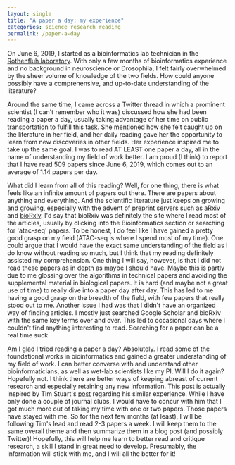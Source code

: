 ```yaml
---
layout: single
title: "A paper a day: my experience"
categories: science research reading
permalink: /paper-a-day
---
```


On June 6, 2019, I started as a bioinformatics lab technician in the [Rothenfluh laboratory](http://insandoutslab.genetics.utah.edu/rothenfluh-lab/). With only a few months of bioinformatics experience and no background in neuroscience or Drosophila, I felt fairly overwhelmed by the sheer volume of knowledge of the two fields. How could anyone possibly have a comprehensive, and up-to-date understanding of the literature? 

Around the same time, I came across a Twitter thread in which a prominent scientist (I can't remember who it was) discussed how she had been reading a paper a day, usually taking advantage of her time on public transportation to fulfill this task. She mentioned how she felt caught up on the literature in her field, and her daily reading gave her the opportunity to learn from new discoveries in other fields. Her experience inspired me to take up the same goal. I was to read AT LEAST one paper a day, all in the name of understanding my field of work better. I am proud (I think) to report that I have read 509 papers since June 6, 2019, which comes out to an average of 1.14 papers per day.

What did I learn from all of this reading? Well, for one thing, there is what feels like an infinite amount of papers out there. There are papers about anything and everything. And the scientific literature just keeps on growing and growing, especially with the advent of preprint servers such as [aRxiv](https://arxiv.org/) and [bioRxiv](https://www.biorxiv.org/). I'd say that bioRxiv was definitely the site where I read most of the articles, usually by clicking into the Bioinformatics section or searching for 'atac-seq' papers. To be honest, I do feel like I have gained a pretty good grasp on my field (ATAC-seq is where I spend most of my time). One could argue that I would have the exact same understanding of the field as I do know without reading so much, but I think that my reading definitely assisted my comprehension. One thing I will say, however, is that I did not read these papers as in depth as maybe I should have. Maybe this is partly due to me glossing over the algorithms in technical papers and avoiding the supplemental material in biological papers. It is hard (and maybe not a great use of time) to really dive into a paper day after day. This has led to me having a good grasp on the breadth of the field, with few papers that really stood out to me. Another issue I had was that I didn't have an organized way of finding articles. I mostly just searched Google Scholar and bioRxiv with the same key terms over and over. This led to occasional days where I couldn't find anything interesting to read. Searching for a paper can be a real time suck.

Am I glad I tried reading a paper a day? Absolutely. I read some of the foundational works in bioinformatics and gained a greater understanding of my field of work. I can better converse with and understand other bioinformaticians, as well as wet-lab scientists like my PI. Will I do it again? Hopefully not. I think there are better ways of keeping abreast of current research and especially retaining any new information. This post is actually inspired by Tim Stuart's [post](https://timoast.github.io/blog/reflections-on-a-paper-a-day/) regarding his similar experience. While I have only done a couple of journal clubs, I would have to concur with him that I got much more out of taking my time with one or two papers. Those papers have stayed with me. So for the next few months (at least), I will be following Tim's lead and read 2-3 papers a week. I will keep them to the same overall theme and then summarize them in a blog post (and possibly Twitter)! Hopefully, this will help me learn to better read and critique research, a skill I stand in great need to develop. Presumably, the information will stick with me, and I will all the better for it!
